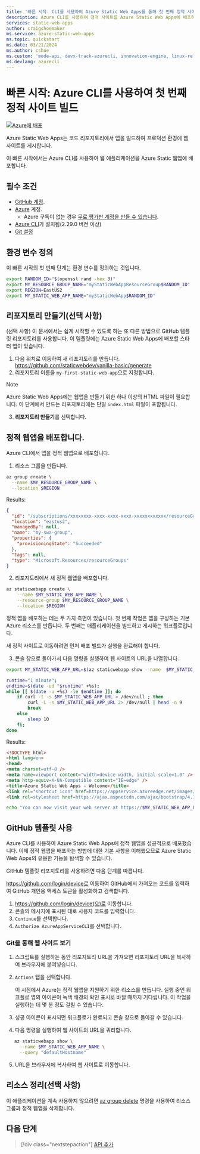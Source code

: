 ```yaml
---
title: '빠른 시작: CLI를 사용하여 Azure Static Web Apps를 통해 첫 번째 정적 사이트 빌드'
description: Azure CLI를 사용하여 정적 사이트를 Azure Static Web Apps에 배포하는 방법을 알아봅니다.
services: static-web-apps
author: craigshoemaker
ms.service: azure-static-web-apps
ms.topic: quickstart
ms.date: 03/21/2024
ms.author: cshoe
ms.custom: 'mode-api, devx-track-azurecli, innovation-engine, linux-related-content'
ms.devlang: azurecli
---
```


# 빠른 시작: Azure CLI를 사용하여 첫 번째 정적 사이트 빌드

[![Azure에 배포](https://aka.ms/deploytoazurebutton)](https://go.microsoft.com/fwlink/?linkid=2286315)

Azure Static Web Apps는 코드 리포지토리에서 앱을 빌드하여 프로덕션 환경에 웹 사이트를 게시합니다.

이 빠른 시작에서는 Azure CLI를 사용하여 웹 애플리케이션을 Azure Static 웹앱에 배포합니다.

## 필수 조건

- [GitHub 계정](https://github.com).
- [Azure](https://portal.azure.com) 계정.
  - Azure 구독이 없는 경우 [무료 평가판 계정을 만들 수 있습니다](https://azure.microsoft.com/free).
- [Azure CLI](/cli/azure/install-azure-cli)가 설치됨(2.29.0 버전 이상)
- [Git 설정](https://www.git-scm.com/downloads) 

## 환경 변수 정의

이 빠른 시작의 첫 번째 단계는 환경 변수를 정의하는 것입니다.

```bash
export RANDOM_ID="$(openssl rand -hex 3)"
export MY_RESOURCE_GROUP_NAME="myStaticWebAppResourceGroup$RANDOM_ID"
export REGION=EastUS2
export MY_STATIC_WEB_APP_NAME="myStaticWebApp$RANDOM_ID"
```

## 리포지토리 만들기(선택 사항)

(선택 사항) 이 문서에서는 쉽게 시작할 수 있도록 하는 또 다른 방법으로 GitHub 템플릿 리포지토리를 사용합니다. 이 템플릿에는 Azure Static Web Apps에 배포할 스타터 앱이 있습니다.

1. 다음 위치로 이동하여 새 리포지토리를 만듭니다. https://github.com/staticwebdev/vanilla-basic/generate 
2. 리포지토리 이름을 `my-first-static-web-app`으로 지정합니다.

> [!NOTE]
> Azure Static Web Apps에는 웹앱을 만들기 위한 하나 이상의 HTML 파일이 필요합니다. 이 단계에서 만드는 리포지토리에는 단일 `index.html` 파일이 포함됩니다.

3. **리포지토리 만들기**를 선택합니다.

## 정적 웹앱을 배포합니다.

Azure CLI에서 앱을 정적 웹앱으로 배포합니다.

1. 리소스 그룹을 만듭니다.

```bash
az group create \
  --name $MY_RESOURCE_GROUP_NAME \
  --location $REGION
```

Results:
<!-- expected_similarity=0.3 -->
```json
{
  "id": "/subscriptions/xxxxxxxx-xxxx-xxxx-xxxx-xxxxxxxxxxxx/resourceGroups/my-swa-group",
  "location": "eastus2",
  "managedBy": null,
  "name": "my-swa-group",
  "properties": {
    "provisioningState": "Succeeded"
  },
  "tags": null,
  "type": "Microsoft.Resources/resourceGroups"
}
```

2. 리포지토리에서 새 정적 웹앱을 배포합니다.

```bash
az staticwebapp create \
    --name $MY_STATIC_WEB_APP_NAME \
    --resource-group $MY_RESOURCE_GROUP_NAME \
    --location $REGION 
```

정적 앱을 배포하는 데는 두 가지 측면이 있습니다. 첫 번째 작업은 앱을 구성하는 기본 Azure 리소스를 만듭니다. 두 번째는 애플리케이션을 빌드하고 게시하는 워크플로입니다.

새 정적 사이트로 이동하려면 먼저 배포 빌드가 실행을 완료해야 합니다.

3. 콘솔 창으로 돌아가서 다음 명령을 실행하여 웹 사이트의 URL을 나열합니다.

```bash
export MY_STATIC_WEB_APP_URL=$(az staticwebapp show --name  $MY_STATIC_WEB_APP_NAME --resource-group $MY_RESOURCE_GROUP_NAME --query "defaultHostname" -o tsv)
```

```bash
runtime="1 minute";
endtime=$(date -ud "$runtime" +%s);
while [[ $(date -u +%s) -le $endtime ]]; do
    if curl -I -s $MY_STATIC_WEB_APP_URL > /dev/null ; then 
        curl -L -s $MY_STATIC_WEB_APP_URL 2> /dev/null | head -n 9
        break
    else 
        sleep 10
    fi;
done
```

Results:
<!-- expected_similarity=0.3 -->
```HTML
<!DOCTYPE html>
<html lang=en>
<head>
<meta charset=utf-8 />
<meta name=viewport content="width=device-width, initial-scale=1.0" />
<meta http-equiv=X-UA-Compatible content="IE=edge" />
<title>Azure Static Web Apps - Welcome</title>
<link rel="shortcut icon" href=https://appservice.azureedge.net/images/static-apps/v3/favicon.svg type=image/x-icon />
<link rel=stylesheet href=https://ajax.aspnetcdn.com/ajax/bootstrap/4.1.1/css/bootstrap.min.css crossorigin=anonymous />
```

```bash
echo "You can now visit your web server at https://$MY_STATIC_WEB_APP_URL"
```

## GitHub 템플릿 사용

Azure CLI를 사용하여 Azure Static Web Apps에 정적 웹앱을 성공적으로 배포했습니다. 이제 정적 웹앱을 배포하는 방법에 대한 기본 사항을 이해했으므로 Azure Static Web Apps의 유용한 기능을 탐색할 수 있습니다.

GitHub 템플릿 리포지토리를 사용하려면 다음 단계를 따릅니다.

https://github.com/login/device로 이동하여 GitHub에서 가져오는 코드를 입력하여 GitHub 개인용 액세스 토큰을 활성화하고 검색합니다.

1. https://github.com/login/device(으)로 이동합니다.
2. 콘솔의 메시지에 표시된 대로 사용자 코드를 입력합니다.
3. `Continue`를 선택합니다.
4. `Authorize AzureAppServiceCLI`를 선택합니다.

### Git을 통해 웹 사이트 보기

1. 스크립트를 실행하는 동안 리포지토리 URL을 가져오면 리포지토리 URL을 복사하여 브라우저에 붙여넣습니다.
2. `Actions` 탭을 선택합니다.

   이 시점에서 Azure는 정적 웹앱을 지원하기 위한 리소스를 만듭니다. 실행 중인 워크플로 옆의 아이콘이 녹색 배경의 확인 표시로 바뀔 때까지 기다립니다. 이 작업을 실행하는 데 몇 분 정도 걸릴 수 있습니다.

3. 성공 아이콘이 표시되면 워크플로가 완료되고 콘솔 창으로 돌아갈 수 있습니다.
4. 다음 명령을 실행하여 웹 사이트의 URL을 쿼리합니다.
```bash
   az staticwebapp show \
     --name $MY_STATIC_WEB_APP_NAME \
     --query "defaultHostname"
```
5. URL을 브라우저에 복사하여 웹 사이트로 이동합니다.

## 리소스 정리(선택 사항)

이 애플리케이션을 계속 사용하지 않으려면 [az group delete](/cli/azure/group#az-group-delete) 명령을 사용하여 리소스 그룹과 정적 웹앱을 삭제합니다.

## 다음 단계

> [!div class="nextstepaction"]
> [API 추가](add-api.md)
